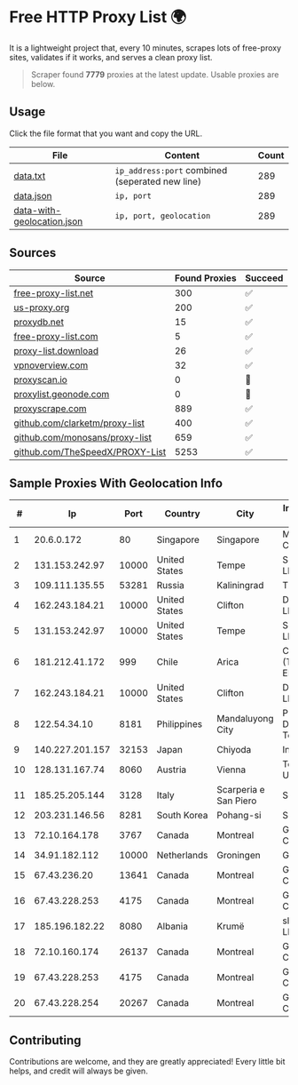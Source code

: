 
# Free HTTP Proxy List 🌍

It is a lightweight project that, every 10 minutes, scrapes lots of free-proxy sites, validates if it works, and serves a clean proxy list.


> Scraper found **7779** proxies at the latest update. Usable proxies are below.

## Usage

Click the file format that you want and copy the URL.


|File|Content|Count|
|----|-------|-----|
|[data.txt](https://raw.githubusercontent.com/themiralay/Proxy-List-World/master/data.txt)|`ip_address:port` combined (seperated new line)|289|
|[data.json](https://raw.githubusercontent.com/themiralay/Proxy-List-World/master/data.json)|`ip, port`|289|
|[data-with-geolocation.json](https://raw.githubusercontent.com/themiralay/Proxy-List-World/master/data-with-geolocation.json)|`ip, port, geolocation`|289|

## Sources

|Source|Found Proxies|Succeed|
|------|-------------|-------|
|[free-proxy-list.net](https://free-proxy-list.net)|300|✅|
|[us-proxy.org](https://www.us-proxy.org)|200|✅|
|[proxydb.net](http://proxydb.net)|15|✅|
|[free-proxy-list.com](https://free-proxy-list.com/?page=&port=&type%5B%5D=http&type%5B%5D=https&up_time=0&search=Search)|5|✅|
|[proxy-list.download](https://www.proxy-list.download/HTTP)|26|✅|
|[vpnoverview.com](https://vpnoverview.com/privacy/anonymous-browsing/free-proxy-servers)|32|✅|
|[proxyscan.io](https://www.proxyscan.io)|0|🚫|
|[proxylist.geonode.com](https://proxylist.geonode.com/api/proxy-list?limit=300&page=1&sort_by=lastChecked&sort_type=desc&protocols=http,https)|0|🚫|
|[proxyscrape.com](https://api.proxyscrape.com/v2/?request=displayproxies&protocol=http&timeout=10000&country=all&ssl=all&anonymity=all)|889|✅|
|[github.com/clarketm/proxy-list](https://raw.githubusercontent.com/clarketm/proxy-list/master/proxy-list-raw.txt)|400|✅|
|[github.com/monosans/proxy-list](https://raw.githubusercontent.com/monosans/proxy-list/main/proxies/http.txt)|659|✅|
|[github.com/TheSpeedX/PROXY-List](https://raw.githubusercontent.com/TheSpeedX/PROXY-List/master/http.txt)|5253|✅|


## Sample Proxies With Geolocation Info

|#|Ip|Port|Country|City|Internet Service Provider|
|-|--|----|-------|----|-------------------------|
|1|20.6.0.172|80|Singapore|Singapore|Microsoft Corporation|
|2|131.153.242.97|10000|United States|Tempe|Secured Servers LLC|
|3|109.111.135.55|53281|Russia|Kaliningrad|TIS Dialog LLC|
|4|162.243.184.21|10000|United States|Clifton|DigitalOcean, LLC|
|5|131.153.242.97|10000|United States|Tempe|Secured Servers LLC|
|6|181.212.41.172|999|Chile|Arica|CTC. CORP S.A. (TELEFONICA EMPRESAS)|
|7|162.243.184.21|10000|United States|Clifton|DigitalOcean, LLC|
|8|122.54.34.10|8181|Philippines|Mandaluyong City|Philippine Long Distance Telephone Co.|
|9|140.227.201.157|32153|Japan|Chiyoda|InfoSphere|
|10|128.131.167.74|8060|Austria|Vienna|Technische Universitat Wien|
|11|185.25.205.144|3128|Italy|Scarperia e San Piero|Servereasy Italy|
|12|203.231.146.56|8281|South Korea|Pohang-si|Sejong Telecom|
|13|72.10.164.178|3767|Canada|Montreal|GloboTech Communications|
|14|34.91.182.112|10000|Netherlands|Groningen|Google LLC|
|15|67.43.236.20|13641|Canada|Montreal|GloboTech Communications|
|16|67.43.228.253|4175|Canada|Montreal|GloboTech Communications|
|17|185.196.182.22|8080|Albania|Krumë|shqiponjaisp.al LLC|
|18|72.10.160.174|26137|Canada|Montreal|GloboTech Communications|
|19|67.43.228.253|4175|Canada|Montreal|GloboTech Communications|
|20|67.43.228.254|20267|Canada|Montreal|GloboTech Communications|



## Contributing

Contributions are welcome, and they are greatly appreciated! Every
little bit helps, and credit will always be given.

